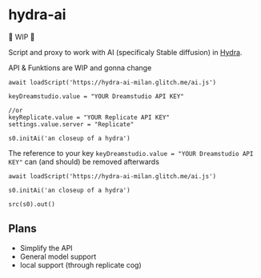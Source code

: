 # hydra-ai

 🚧 WIP 🚧

Script and proxy to work with AI (specificaly Stable diffusion) in [Hydra](https://github.com/ojack/hydra/).

API & Funktions are WIP and gonna change

```Js
await loadScript('https://hydra-ai-milan.glitch.me/ai.js')

keyDreamstudio.value = "YOUR Dreamstudio API KEY"

//or
keyReplicate.value = "YOUR Replicate API KEY"
settings.value.server = "Replicate"

s0.initAi('an closeup of a hydra')
```

The reference to your key `keyDreamstudio.value = "YOUR Dreamstudio API KEY"` can (and should) be removed afterwards


```Js
await loadScript('https://hydra-ai-milan.glitch.me/ai.js')

s0.initAi('an closeup of a hydra')

src(s0).out()

```

## Plans

- Simplify the API
- General model support
- local support (through replicate cog)
